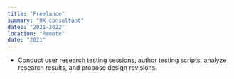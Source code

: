 ```yaml
---
title: "Freelance"
summary: "UX consultant"
dates: "2021-2022"
location: "Remote"
date: "2021"
---
```

- Conduct user research testing sessions, author testing scripts, analyze research
results, and propose design revisions.
